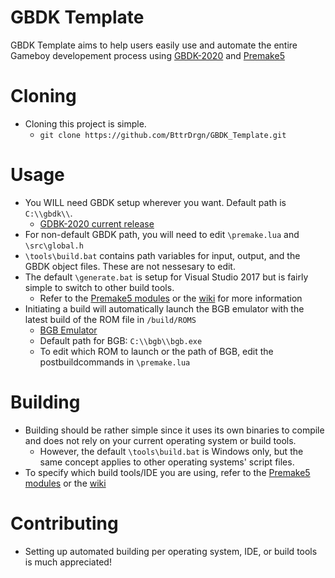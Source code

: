 # GBDK Template
GBDK Template aims to help users easily use and automate the entire Gameboy developement process using [GBDK-2020](https://github.com/Zal0/gbdk-2020) and [Premake5](https://premake.github.io/)

# Cloning
- Cloning this project is simple.
  - `git clone https://github.com/BttrDrgn/GBDK_Template.git` 

# Usage
- You WILL need GBDK setup wherever you want. Default path is `C:\\gbdk\\`.
  - [GDBK-2020 current release](https://github.com/Zal0/gbdk-2020/releases/)
- For non-default GBDK path, you will need to edit `\premake.lua` and `\src\global.h`
- `\tools\build.bat` contains path variables for input, output, and the GBDK object files. These are not nessesary to edit.
- The default `\generate.bat` is setup for Visual Studio 2017 but is fairly simple to switch to other build tools.
  - Refer to the [Premake5 modules](https://github.com/premake/premake-core/tree/master/modules) or the [wiki](https://github.com/premake/premake-core/wiki) for more information
- Initiating a build will automatically launch the BGB emulator with the latest build of the ROM file in `/build/ROMS`
  - [BGB Emulator](https://bgb.bircd.org/)
  - Default path for BGB: `C:\\bgb\\bgb.exe`
  - To edit which ROM to launch or the path of BGB, edit the postbuildcommands in `\premake.lua`

# Building
- Building should be rather simple since it uses its own binaries to compile and does not rely on your current operating system or build tools.
  - However, the default `\tools\build.bat` is Windows only, but the same concept applies to other operating systems' script files.
- To specify which build tools/IDE you are using, refer to the [Premake5 modules](https://github.com/premake/premake-core/tree/master/modules) or the [wiki](https://github.com/premake/premake-core/wiki)

# Contributing
- Setting up automated building per operating system, IDE, or build tools is much appreciated!
